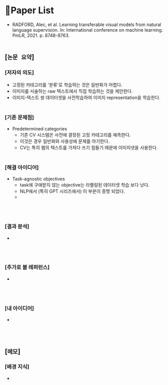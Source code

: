 # 📓Paper List
* RADFORD, Alec, et al. Learning transferable visual models from natural language supervision. In: International conference on machine learning. PmLR, 2021. p. 8748-8763.
<br><br>

## [`논문 요약`]

### [저자의 의도]
* 고정된 카테고리를 '분류'로 학습하는 것은 일반화가 어렵다.
* 이미지를 서술하는 raw 텍스트에서 직접 학습하는 것을 제안한다.
* 이미지-텍스트 쌍 데이터셋을 사전학습하여 이미지 representation을 학습한다.
<br><br>

### [기존 문제점]
* Predetermined categories
    * 기존 CV 시스템은 사전에 결정된 고정 카테고리를 예측한다.
    * 이것은 경우 일반화와 사용성에 문제를 야기한다.
    * CV는 특히 웹의 텍스트를 가져다 쓰기 힘들기 때문에 이미지넷을 사용한다.
<br><br>

### [해결 아이디어]
* Task-agnostic objectives 
    * task에 구애받지 않는 objective는 라벨링된 데이터셋 학습 보다 낫다.
    * NLP에서 (특히 GPT 시리즈에서) 이 부분이 증명 되었다.
    * 
<br><br>

### [결과 분석]
* 
<br><br>

### [추가로 볼 레퍼런스]
* 
<br><br>

### [내 아이디어]
* 
<br><br>



## [`메모`]

### [배경 지식]
* 
<br><br>


